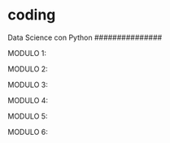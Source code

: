 # coding
 Data Science con Python
 ###############

MODULO 1:

MODULO 2:

MODULO 3:

MODULO 4:

MODULO 5:

MODULO 6:

